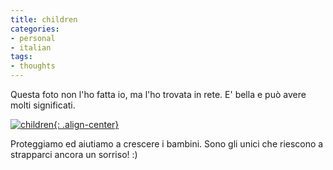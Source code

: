 ```yaml
---
title: children
categories:
- personal
- italian
tags:
- thoughts
---
```

Questa foto non l'ho fatta io, ma l'ho trovata in rete. E' bella e può avere
molti significati.

[![children]({{site.url}}/images/children.jpg){: .align-center}]({{site.url}}/images/children.jpg "children" )

Proteggiamo ed aiutiamo a crescere i bambini. Sono gli unici che riescono a
strapparci ancora un sorriso! :)


